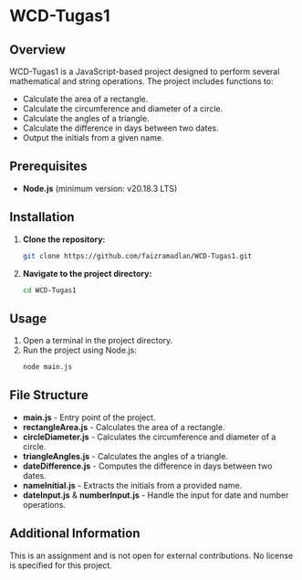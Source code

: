 # WCD-Tugas1

## Overview

WCD-Tugas1 is a JavaScript-based project designed to perform several mathematical and string operations. The project includes functions to:

- Calculate the area of a rectangle.
- Calculate the circumference and diameter of a circle.
- Calculate the angles of a triangle.
- Calculate the difference in days between two dates.
- Output the initials from a given name.

## Prerequisites

- **Node.js** (minimum version: v20.18.3 LTS)

## Installation

1. **Clone the repository:**
    ```bash
    git clone https://github.com/faizramadlan/WCD-Tugas1.git
    ```
2. **Navigate to the project directory:**
    ```bash
    cd WCD-Tugas1
    ```

## Usage

1. Open a terminal in the project directory.
2. Run the project using Node.js:
    ```bash
    node main.js
    ```

## File Structure

- **main.js** - Entry point of the project.
- **rectangleArea.js** - Calculates the area of a rectangle.
- **circleDiameter.js** - Calculates the circumference and diameter of a circle.
- **triangleAngles.js** - Calculates the angles of a triangle.
- **dateDifference.js** - Computes the difference in days between two dates.
- **nameInitial.js** - Extracts the initials from a provided name.
- **dateInput.js** & **numberInput.js** - Handle the input for date and number operations.

## Additional Information

This is an assignment and is not open for external contributions. No license is specified for this project.
